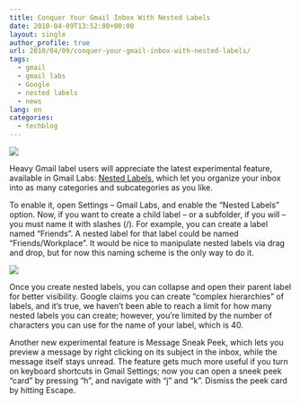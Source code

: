 ```yaml
---
title: Conquer Your Gmail Inbox With Nested Labels
date: 2010-04-09T13:52:00+00:00
layout: single
author_profile: true
url: 2010/04/09/conquer-your-gmail-inbox-with-nested-labels/
tags:
  - gmail
  - gmail labs
  - Google
  - nested labels
  - news
lang: en
categories: 
  - techblog
---
```

[![](http://3.bp.blogspot.com/_vaUVXcmC3OI/S78nDf_BaDI/AAAAAAAAB1s/bALR6Xxn0Fg/s1600/gmail_theme.jpg)](http://3.bp.blogspot.com/_vaUVXcmC3OI/S78nDf_BaDI/AAAAAAAAB1s/bALR6Xxn0Fg/s1600/gmail_theme.jpg)

Heavy Gmail label users will appreciate the latest experimental feature, available in Gmail Labs: [Nested Labels](http://gmailblog.blogspot.com/2010/04/new-in-labs-nested-labels-and-message.html), which let you organize your inbox into as many categories and subcategories as you like.

To enable it, open Settings – Gmail Labs, and enable the “Nested Labels” option. Now, if you want to create a child label – or a subfolder, if you will – you must name it with slashes (/). For example, you can create a label named “Friends”. A nested label for that label could be named “Friends/Workplace”. It would be nice to manipulate nested labels via drag and drop, but for now this naming scheme is the only way to do it.

[![](http://2.bp.blogspot.com/_vaUVXcmC3OI/S78nQzLthbI/AAAAAAAAB1w/Ql8O6dKw2FY/s1600/nested_labels.png)](http://2.bp.blogspot.com/_vaUVXcmC3OI/S78nQzLthbI/AAAAAAAAB1w/Ql8O6dKw2FY/s1600/nested_labels.png)

Once you create nested labels, you can collapse and open their parent label for better visibility. Google claims you can create “complex hierarchies” of labels, and it’s true, we haven’t been able to reach a limit for how many nested labels you can create; however, you’re limited by the number of characters you can use for the name of your label, which is 40.

Another new experimental feature is Message Sneak Peek, which lets you preview a message by right clicking on its subject in the inbox, while the message itself stays unread. The feature gets much more useful if you turn on keyboard shortcuts in Gmail Settings; now you can open a sneek peek “card” by pressing “h”, and navigate with “j” and “k”. Dismiss the peek card by hitting Escape.
